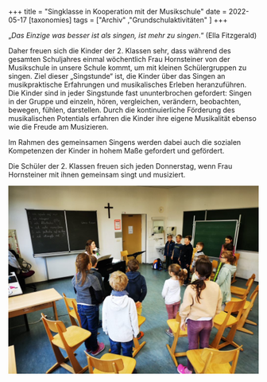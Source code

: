 +++
title = "Singklasse in Kooperation mit der Musikschule"
date = 2022-05-17
[taxonomies]
tags = ["Archiv" ,"Grundschulaktivitäten" ]
+++

„_Das Einzige was besser ist als singen, ist mehr zu singen_.“ (Ella Fitzgerald)

Daher freuen sich die Kinder der 2. Klassen sehr, dass während des gesamten Schuljahres einmal wöchentlich Frau Hornsteiner von der Musikschule in unsere Schule kommt, um mit kleinen Schülergruppen zu singen. Ziel dieser „Singstunde“ ist, die Kinder über das Singen an musikpraktische Erfahrungen und musikalisches Erleben heranzuführen. Die Kinder sind in jeder Singstunde fast ununterbrochen gefordert: Singen in der Gruppe und einzeln, hören, vergleichen, verändern, beobachten, bewegen, fühlen, darstellen. Durch die kontinuierliche Förderung des musikalischen Potentials erfahren die Kinder ihre eigene Musikalität ebenso wie die Freude am Musizieren.

Im Rahmen des gemeinsamen Singens werden dabei auch die sozialen Kompetenzen der Kinder in hohem Maße gefordert und gefördert.

Die Schüler der 2. Klassen freuen sich jeden Donnerstag, wenn Frau Hornsteiner mit ihnen gemeinsam singt und musiziert.

[![](images/Foto-Singklasse-1024x768.jpg)](https://volksschule-partenkirchen.de/wp-content/uploads/Foto-Singklasse.jpg)
